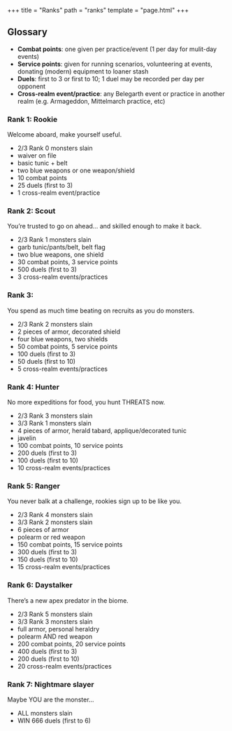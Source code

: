 +++
title = "Ranks"
path = "ranks"
template = "page.html"
+++

## Glossary
* **Combat points**: one given per practice/event (1 per day for mulit-day events)
* **Service points**: given for running scenarios, volunteering at events, donating (modern) equipment to loaner stash
* **Duels**:	first to 3 or first to 10; 1 duel may be recorded per day per opponent
* **Cross-realm event/practice**: any Belegarth event or practice in another realm (e.g. Armageddon, Mittelmarch practice, etc) 

### Rank 1: Rookie
Welcome aboard, make yourself useful.
* 2/3 Rank 0 monsters slain
* waiver on file
* basic tunic + belt
* two blue weapons or one weapon/shield
* 10 combat points
* 25 duels (first to 3)
* 1 cross-realm event/practice

### Rank 2: Scout
You’re trusted to go on ahead… and skilled enough to make it back.
* 2/3 Rank 1 monsters slain
* garb tunic/pants/belt, belt flag
* two blue weapons, one shield
* 30 combat points, 3 service points
* 500 duels (first to 3)
* 3 cross-realm events/practices

### Rank 3:
You spend as much time beating on recruits as you do monsters.
* 2/3 Rank 2 monsters slain
* 2 pieces of armor, decorated shield
* four blue weapons, two shields
* 50 combat points, 5 service points
* 100 duels (first to 3)
* 50 duels (first to 10)
* 5 cross-realm events/practices

### Rank 4: Hunter
No more expeditions for food, you hunt THREATS now.
* 2/3 Rank 3 monsters slain
* 3/3 Rank 1 monsters slain
* 4 pieces of armor, herald tabard, applique/decorated tunic
* javelin
* 100 combat points, 10 service points
* 200 duels (first to 3)
* 100 duels (first to 10)
* 10 cross-realm events/practices

### Rank 5: Ranger
You never balk at a challenge, rookies sign up to be like you.
* 2/3 Rank 4 monsters slain
* 3/3 Rank 2 monsters slain
* 6 pieces of armor
* polearm or red weapon
* 150 combat points, 15 service points
* 300 duels (first to 3)
* 150 duels (first to 10)
* 15 cross-realm events/practices

### Rank 6: Daystalker
There’s a new apex predator in the biome.
* 2/3 Rank 5 monsters slain
* 3/3 Rank 3 monsters slain
* full armor, personal heraldry
* polearm AND red weapon
* 200 combat points, 20 service points
* 400 duels (first to 3)
* 200 duels (first to 10)
* 20 cross-realm events/practices

### Rank 7: Nightmare slayer
Maybe YOU are the monster…
* ALL monsters slain
* WIN 666 duels (first to 6)
